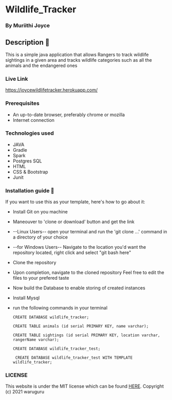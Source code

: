 # Wildlife_Tracker

### By Muriithi Joyce

## Description :notebook:

  This is a simple java application that allows Rangers to track wildlife sightings in a given area and tracks wildlife categories such as all the animals and the endangered ones


### Live Link
https://joycewildlifetracker.herokuapp.com/


### Prerequisites

 * An up-to-date browser, preferably chrome or mozilla
 * Internet connection


### Technologies used

   * JAVA
   * Gradle
   * Spark
   * Postgres SQL
   * HTML
   * CSS & Bootstrap
   * Junit

### Installation guide :notebook:

  If you want to use this as your template, here's how to go about it:

  * Install Git on you machine
  * Maneouver to 'clone or download' button and get the link
  * --Linux Users-- open your terminal and run the 'git clone ...' command in a directory of your choice
  * --for Windows Users-- Navigate to the location you'd want the repository located, right click and select "git bash here"
  * Clone the repository
  * Upon completion, navigate to the cloned repository
  Feel free to edit the files to your prefered taste

  * Now build the Database to enable storing of created instances
  * Install Mysql
  * run the following commands in your terminal

        CREATE DATABASE wildlife_tracker;

        CREATE TABLE animals (id serial PRIMARY KEY, name varchar);

        CREATE TABLE sightings (id serial PRIMARY KEY, location varchar, rangerName varchar);

        CREATE DATABASE wildlife_tracker_test;

         CREATE DATABASE wildlife_tracker_test WITH TEMPLATE wildlife_tracker;


### LICENSE
 This website is under the MIT license which can be found [HERE](LICENSE).
 Copyright (c) 2021 waruguru
